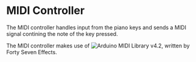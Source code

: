 # MIDI Controller
The MIDI controller handles input from the piano keys and sends a MIDI signal
contining the note of the key pressed.

The MIDI controller makes use of
![Arduino MIDI Library v4.2](https://github.com/FortySevenEffects/arduino_midi_library/releases/tag/4.2),
written by Forty Seven Effects.
